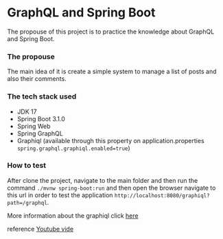 # GraphQL and Spring Boot

The propouse of this project is to practice the knowledge about GraphQL and Spring Boot.

### The propouse

The main idea of it is create a simple system to manage a list of posts and also their comments.

### The tech stack used
- JDK 17
- Spring Boot 3.1.0
- Spring Web
- Spring GraphQL
- Graphiql (available through this property on application.properties `spring.graphql.graphiql.enabled=true`)

### How to test

After clone the project, navigate to the main folder and then run the command `./mvnw spring-boot:run` and then open the browser
navigate to this url in order to test the application `http://localhost:8080/graphiql?path=/graphql`.

More information about the graphiql click [here](https://github.com/graphql/graphiql)

reference [Youtube vide](https://youtu.be/-0od_vt0s6A)
